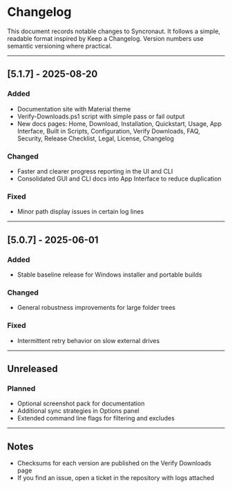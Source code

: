 # Changelog

This document records notable changes to Syncronaut. It follows a simple, readable format inspired by Keep a Changelog. Version numbers use semantic versioning where practical.

---

## [5.1.7] - 2025-08-20
### Added
- Documentation site with Material theme
- Verify-Downloads.ps1 script with simple pass or fail output
- New docs pages: Home, Download, Installation, Quickstart, Usage, App Interface, Built in Scripts, Configuration, Verify Downloads, FAQ, Security, Release Checklist, Legal, License, Changelog

### Changed
- Faster and clearer progress reporting in the UI and CLI
- Consolidated GUI and CLI docs into App Interface to reduce duplication

### Fixed
- Minor path display issues in certain log lines

---

## [5.0.7] - 2025-06-01
### Added
- Stable baseline release for Windows installer and portable builds

### Changed
- General robustness improvements for large folder trees

### Fixed
- Intermittent retry behavior on slow external drives

---

## Unreleased
### Planned
- Optional screenshot pack for documentation
- Additional sync strategies in Options panel
- Extended command line flags for filtering and excludes

---

## Notes
- Checksums for each version are published on the Verify Downloads page
- If you find an issue, open a ticket in the repository with logs attached
